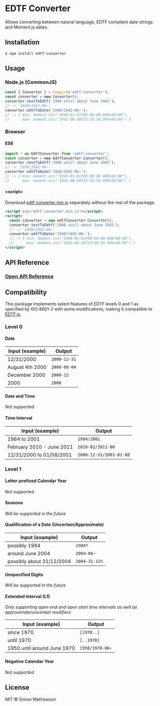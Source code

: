 # EDTF Converter

Allows converting between natural language, EDTF compliant date strings and Moment.js dates.

## Installation

```
$ npm install edtf-converter
```

## Usage

### Node.js (CommonJS)

```javascript
const { Converter } = require('edtf-converter');
const converter = new Converter();
converter.textToEdtf('1940 until about June 1942');
// -> '1940/1942-06~'
converter.edtfToDate('1940/1942-06~');
// -> { min: moment.utc("1940-01-01T00:00:00.000+00:00"),
//      max: moment.utc("1942-09-30T23:59:59.999+00:00") }
```

### Browser

#### ES6

```javascript
import * as EdtfConverter from 'edtf-converter';
const converter = new EdtfConverter.Converter();
converter.textToEdtf('1940 until about June 1942');
// -> '1940/1942-06~'
converter.edtfToDate('1940/1942-06~');
// -> { min: moment.utc("1940-01-01T00:00:00.000+00:00"),
//      max: moment.utc("1942-09-30T23:59:59.999+00:00") }
```

#### \<script>
Download [edtf-converter.min.js](https://raw.githubusercontent.com/simon-mathewson/edtf-converter/master/dist/edtf-converter.min.js) separately without the rest of the package.
```html
<script src="edtf-converter.min.js"></script>
<script>
  const converter = new edtfConverter.Converter();
  converter.textToEdtf('1940 until about June 1942');
  // -> '1940/1942-06~'
  converter.edtfToDate('1940/1942-06~');
  // -> { min: moment.utc("1940-01-01T00:00:00.000+00:00"),
  //      max: moment.utc("1942-09-30T23:59:59.999+00:00") }
</script>
```

## API Reference

### [Open API Reference](https://simon-mathewson.github.io/edtf-converter/modules/edtfconverter.html)

## Compatibility

This package implements select features of EDTF levels 0 and 1 as specified by ISO 8601-2 with some modifications, making it compatible to [EDTF.js](https://github.com/inukshuk/edtf.js).

### Level 0

#### Date

| Input (example) | Output       |
|-----------------|--------------|
| 12/31/2000      | `2000-12-31` |
| August 4th 2000 | `2000-08-04` |
| December 2000   | `2000-12`    |
| 2000            | `2000`       |

#### Date and Time

*Not supported*

#### Time Interval

| Input (example)           | Output                  |
|---------------------------|-------------------------|
| 1984 to 2001              | `1984/2001`             |
| February 2010 - June 2011 | `2010-02/2011-06`       |
| 12/31/2000 to 01/08/2001  | `2000-12-31/2001-01-08` |

### Level 1

#### Letter-prefixed Calendar Year

*Not supported*

#### Seasons

*Will be supported in the future*
<!-- 
| Input (example) | Output    |
|-----------------|-----------|
| Spring 2001     | `2001-21` | -->

#### Qualification of a Date (Uncertain/Approximate)

| Input (example)           | Output        |
|---------------------------|---------------|
| possibly 1984             | `1984?`       |
| around June 2004          | `2004-06~`    |
| possibly about 31/12/2004 | `2004-31-12%` |

#### Unspecified Digits

*Will be supported in the future*
<!-- *Only supporting decades*

| Input (example) | Output |
|-----------------|--------|
| 1960s           | `196X` | -->

#### Extended Interval (L1)

*Only supporting open end and open start time intervals as well as approximate/uncertain modifiers*

| Input (example)                  | Output          |
|----------------------------------|-----------------|
| since 1970                       | `[1970..]`      |
| until 1970                       | `[..1970]`      |
| 1950 until around June 1970      | `1950/1970-06~` |

#### Negative Calendar Year

*Not supported*

## License

MIT © Simon Mathewson
